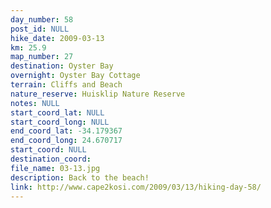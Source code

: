 ```yaml
---
day_number: 58
post_id: NULL
hike_date: 2009-03-13
km: 25.9
map_number: 27
destination: Oyster Bay
overnight: Oyster Bay Cottage
terrain: Cliffs and Beach
nature_reserve: Huisklip Nature Reserve
notes: NULL
start_coord_lat: NULL
start_coord_long: NULL
end_coord_lat: -34.179367
end_coord_long: 24.670717
start_coord: NULL
destination_coord: 
file_name: 03-13.jpg
description: Back to the beach!
link: http://www.cape2kosi.com/2009/03/13/hiking-day-58/
---
```

